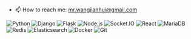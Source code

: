 <!--
**mrwangjianhui/mrwangjianhui** is a ✨ _special_ ✨ repository because its `README.md` (this file) appears on your GitHub profile.

Here are some ideas to get you started:

- 🔭 I’m currently working on ...
- 🌱 I’m currently learning ...
- 👯 I’m looking to collaborate on ...
- 🤔 I’m looking for help with ...
- 💬 Ask me about ...
- 📫 How to reach me: ...
- 😄 Pronouns: ...
- ⚡ Fun fact: ...
-->

- 📫 How to reach me: mr.wangjianhui@gmail.com

<!-- ![GitHub stats](https://github-readme-stats-git-masterrstaa-rickstaa.vercel.app/api?username=mrwangjianhui&count_private=true) -->

![Python](https://img.shields.io/badge/-Python-3776AB?style=flat-square&logo=python&logoColor=white) ![Django](https://img.shields.io/badge/-Django-113127?style=flat-square&logo=django&logoColor=white) ![Flask](https://img.shields.io/badge/-Flask-000000?style=flat-square&logo=flask&logoColor=white) ![Node.js](https://img.shields.io/badge/-Node.js-339933?style=flat-square&logo=node.js&logoColor=white) ![Socket.IO](https://img.shields.io/badge/-Socket.IO-010101?style=flat-square&logo=socket.io&logoColor=white) ![React](https://img.shields.io/badge/-React-61DAFB?style=flat-square&logo=react&logoColor=white) ![MariaDB](https://img.shields.io/badge/-MariaDB-003545?style=flat-square&logo=mariadb&logoColor=white) ![Redis](https://img.shields.io/badge/-Redis-DC382D?style=flat-square&logo=redis&logoColor=white) ![Elasticsearch](https://img.shields.io/badge/-Elasticsearch-005571?style=flat-square&logo=elasticsearch&logoColor=white) ![Docker](https://img.shields.io/badge/-Docker-2496ED?style=flat-square&logo=docker&logoColor=white) ![Git](https://img.shields.io/badge/-Git-F05032?style=flat-square&logo=git&logoColor=white)
